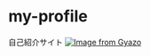# my-profile

自己紹介サイト
[![Image from Gyazo](https://i.gyazo.com/4ede1464545530e182e594c4231e6542.jpg)](https://gyazo.com/4ede1464545530e182e594c4231e6542)
